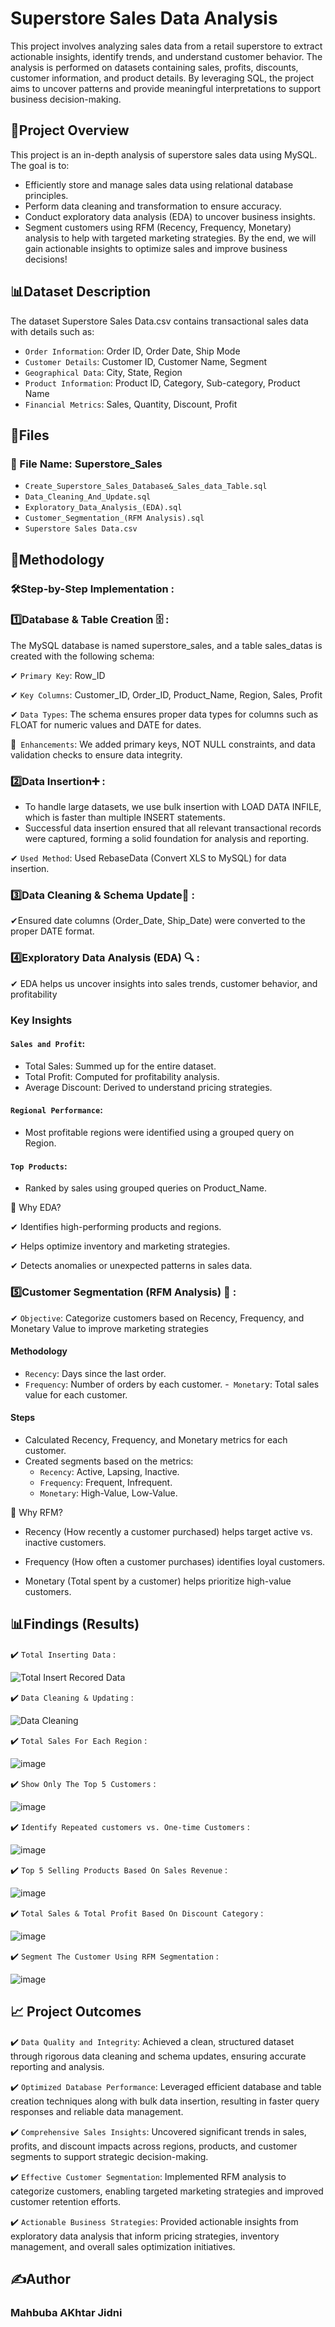 # Superstore Sales Data Analysis

This project involves analyzing sales data from a retail superstore to extract actionable insights, identify trends, and understand customer behavior. The analysis is performed on datasets
containing sales, profits, discounts, customer information, and product details. By leveraging SQL, the project aims to uncover patterns and provide meaningful interpretations to support 
business decision-making.

## 🚀Project Overview

This project is an in-depth analysis of superstore sales data using MySQL. The goal is to:
- Efficiently store and manage sales data using relational database principles.
- Perform data cleaning and transformation to ensure accuracy.
- Conduct exploratory data analysis (EDA) to uncover business insights.
- Segment customers using RFM (Recency, Frequency, Monetary) analysis to help with targeted marketing strategies.
By the end, we will gain actionable insights to optimize sales and improve business decisions!

## 📊Dataset Description

The dataset Superstore Sales Data.csv contains transactional sales data with details such as:
- `Order Information`: Order ID, Order Date, Ship Mode
- `Customer Details`: Customer ID, Customer Name, Segment
- `Geographical Data`: City, State, Region
- `Product Information`: Product ID, Category, Sub-category, Product Name
- `Financial Metrics`: Sales, Quantity, Discount, Profit

## 📁Files
### 📁 File Name: Superstore_Sales
- `Create_Superstore_Sales_Database&_Sales_data_Table.sql`
-  `Data_Cleaning_And_Update.sql`
-  `Exploratory_Data_Analysis_(EDA).sql`
-  `Customer_Segmentation_(RFM Analysis).sql`
-  `Superstore Sales Data.csv`
  
## 📝Methodology 

### 🛠️Step-by-Step Implementation :
### 1️⃣Database & Table Creation 🗄️ : 
The MySQL database is named superstore_sales, and a table sales_datas is created with the following schema:

✔  `Primary Key`: Row_ID

✔  `Key Columns`: Customer_ID, Order_ID, Product_Name, Region, Sales, Profit

✔  `Data Types`: The schema ensures proper data types for columns such as FLOAT for numeric values and DATE for dates.

🔹` Enhancements`: We added primary keys, NOT NULL constraints, and data validation checks to ensure data integrity.

### 2️⃣Data Insertion➕ : 

- To handle large datasets, we use bulk insertion with LOAD DATA INFILE, which is faster than multiple INSERT statements.
- Successful data insertion ensured that all relevant transactional records were captured, forming a solid foundation for analysis and reporting.

✔ `Used Method`: Used RebaseData (Convert XLS to MySQL) for data insertion.

### 3️⃣Data Cleaning & Schema Update🧹 : 

✔Ensured date columns (Order_Date, Ship_Date) were converted to the proper DATE format.

### 4️⃣Exploratory Data Analysis (EDA) 🔍 :

✔ EDA helps us uncover insights into sales trends, customer behavior, and profitability

### Key Insights

####  `Sales and Profit`:

- Total Sales: Summed up for the entire dataset.
- Total Profit: Computed for profitability analysis.
- Average Discount: Derived to understand pricing strategies.
####  `Regional Performance`:
- Most profitable regions were identified using a grouped query on Region.
####  `Top Products`:

- Ranked by sales using grouped queries on Product_Name.
  
🔹 Why EDA?

✔ Identifies high-performing products and regions.

✔ Helps optimize inventory and marketing strategies.

✔ Detects anomalies or unexpected patterns in sales data.

### 5️⃣Customer Segmentation (RFM Analysis) 🎯 :  

✔ `Objective`: Categorize customers based on Recency, Frequency, and Monetary Value to improve marketing strategies

#### Methodology
- `Recency`: Days since the last order.
- `Frequency`: Number of orders by each customer.
-` Monetar`y: Total sales value for each customer.
#### Steps
- Calculated Recency, Frequency, and Monetary metrics for each customer.
- Created segments based on the metrics:
   - `Recency`: Active, Lapsing, Inactive.
   - `Frequency`: Frequent, Infrequent.
   - `Monetary`: High-Value, Low-Value.

🔹 Why RFM?

 - Recency (How recently a customer purchased) helps target active vs. inactive customers.

 - Frequency (How often a customer purchases) identifies loyal customers.

- Monetary (Total spent by a customer) helps prioritize high-value customers.

## 📊Findings (Results) 

✔️  `Total Inserting Data` :

![Total Insert Recored Data](https://github.com/user-attachments/assets/74cee25b-7b2b-49b5-887c-8d5aaa0ddffc)

✔️  `Data Cleaning & Updating` :

![Data Cleaning](https://github.com/user-attachments/assets/0612692d-ff5b-4ddd-806c-d5f2242c62fd)

✔️ `Total Sales For Each Region` :

![image](https://github.com/user-attachments/assets/4ef35e0c-0be7-4964-9880-520ac08c04ed)

✔️ `Show Only The Top 5 Customers` :

![image](https://github.com/user-attachments/assets/f3c6ad9b-7d62-4fc4-9993-c74e6e52b8a9)


✔️ `Identify Repeated customers vs. One-time Customers` :

![image](https://github.com/user-attachments/assets/6a3937d7-3f2a-4c49-82ff-d8a99714e45d)


✔️ `Top 5 Selling Products Based On Sales Revenue` :

![image](https://github.com/user-attachments/assets/5080d134-f040-4e86-99af-2dde983b44b1)


✔️ `Total Sales & Total Profit Based On Discount Category` :

![image](https://github.com/user-attachments/assets/468a3bf5-b4e2-4613-b8b4-76a650202bd1)


✔️ `Segment The Customer Using RFM Segmentation` :

![image](https://github.com/user-attachments/assets/19db985b-73a0-4477-a4cb-ea348f6d6cb9)


## 📈 Project Outcomes

✔️ `Data Quality and Integrity`: Achieved a clean, structured dataset through rigorous data cleaning and schema updates, ensuring accurate reporting and analysis.

✔️ `Optimized Database Performance`: Leveraged efficient database and table creation techniques along with bulk data insertion, resulting in faster query responses and reliable data management.

✔️ `Comprehensive Sales Insights`: Uncovered significant trends in sales, profits, and discount impacts across regions, products, and customer segments to support strategic decision-making.

✔️ `Effective Customer Segmentation`: Implemented RFM analysis to categorize customers, enabling targeted marketing strategies and improved customer retention efforts.

✔️ `Actionable Business Strategies`: Provided actionable insights from exploratory data analysis that inform pricing strategies, inventory management, and overall sales optimization initiatives.



## ✍Author
### Mahbuba AKhtar Jidni
